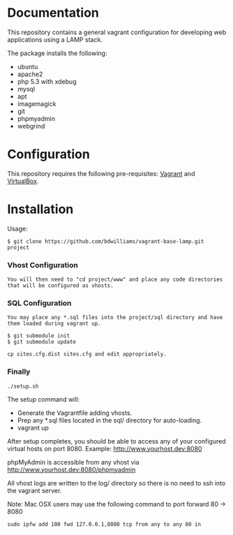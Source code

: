 Documentation
=============

This repository contains a general vagrant configuration for developing web applications using a LAMP stack.

The package installs the following:
- ubuntu
- apache2 
- php 5.3 with xdebug
- mysql
- apt
- imagemagick
- git
- phpmyadmin
- webgrind

Configuration
=============

This repository requires the following pre-requisites: [Vagrant](http://vagrantup.com/) and [VirtualBox](htp://www.virtualbox.org).

Installation
============

Usage:

```
$ git clone https://github.com/bdwilliams/vagrant-base-lamp.git project
```

### Vhost Configuration

	You will then need to "cd project/www" and place any code directories that will be configured as vhosts.
	
### SQL Configuration

	You may place any *.sql files into the project/sql directory and have them loaded during vagrant up.

```
$ git submodule init
$ git submodule update
```

	cp sites.cfg.dist sites.cfg and edit appropriately.

### Finally

	./setup.sh

The setup command will:
- Generate the Vagrantfile adding vhosts.
- Prep any *.sql files located in the sql/ directory for auto-loading.
- vagrant up

After setup completes, you should be able to access any of your configured virtual hosts on port 8080.  Example:  http://www.yourhost.dev:8080

phpMyAdmin is accessible from any vhost via http://www.yourhost.dev:8080/phpmyadmin

All vhost logs are written to the log/ directory so there is no need to ssh into the vagrant server.

Note:
Mac OSX users may use the following command to port forward 80 -> 8080

	sudo ipfw add 100 fwd 127.0.0.1,8080 tcp from any to any 80 in
